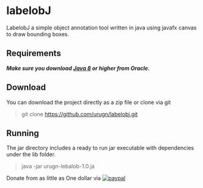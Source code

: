 # labelobJ
LabelobJ a simple object annotation tool written in java using javafx canvas to draw bounding boxes.

## Requirements ##
***Make sure you download [Java 8](https://www.oracle.com/technetwork/java/javase/downloads/jdk8-downloads-2133151.html) or higher from Oracle.***

## Download ##

You can download the project directly as a zip file or clone via git

> git clone https://github.com/urugn/labelobj.git

## Running ##
The jar directory includes a ready to run jar executable with dependencies under the lib folder.

> java -jar urugn-lebalob-1.0.ja

Donate from as little as One dollar via [![paypal](https://www.paypal.com/en_KE/i/scr/pixel.gif)](https://www.paypal.com/cgi-bin/webscr?cmd=_s-xclick&hosted_button_id=MRWYLGXVSJU38) 

